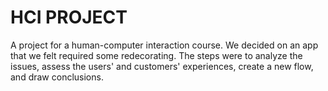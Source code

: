 # HCI  PROJECT
A project for a human-computer interaction course.
We decided on an app that we felt required some redecorating.
The steps were to analyze the issues, assess the users' and customers' experiences, create a new flow, and draw conclusions.
